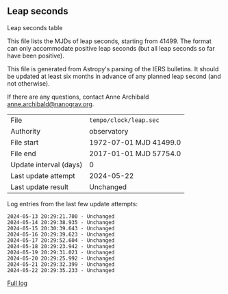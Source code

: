 
## Leap seconds

Leap seconds table

This file lists the MJDs of leap seconds, starting from 41499.
The format can only accommodate positive leap seconds (but all
leap seconds so far have been positive).

This file is generated from Astropy's parsing of the IERS
bulletins. It should be updated at least six months in advance
of any planned leap second (and not otherwise).

If there are any questions, contact Anne Archibald
<anne.archibald@nanograv.org>.

|     |     |
|:--- |:--- |
| File | `tempo/clock/leap.sec` |
| Authority | observatory |
| File start | 1972-07-01 MJD 41499.0 |
| File end | 2017-01-01 MJD 57754.0 |
| Update interval (days) | 0 |
| Last update attempt | 2024-05-22 |
| Last update result | Unchanged |

Log entries from the last few update attempts:
```
2024-05-13 20:29:21.700 - Unchanged
2024-05-14 20:29:38.935 - Unchanged
2024-05-15 20:30:39.643 - Unchanged
2024-05-16 20:29:39.623 - Unchanged
2024-05-17 20:29:52.604 - Unchanged
2024-05-18 20:29:23.942 - Unchanged
2024-05-19 20:29:31.021 - Unchanged
2024-05-20 20:29:25.992 - Unchanged
2024-05-21 20:29:32.399 - Unchanged
2024-05-22 20:29:35.233 - Unchanged
```
[Full log](https://raw.githubusercontent.com/ipta/pulsar-clock-corrections/main/log/tempo/clock/leap.sec.log)
